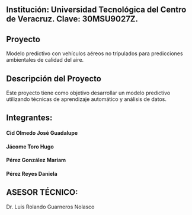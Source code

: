 ## Institución: Universidad Tecnológica del Centro de Veracruz. Clave: 30MSU9027Z.

## Proyecto
Modelo predictivo con vehículos aéreos no tripulados para predicciones ambientales de calidad del aire.

## Descripción del Proyecto
Este proyecto tiene como objetivo desarrollar un modelo predictivo utilizando técnicas de aprendizaje automático y análisis de datos.

## Integrantes:
#### Cid Olmedo José Guadalupe
#### Jácome Toro Hugo
#### Pérez González Mariam
#### Pérez Reyes Daniela

## ASESOR TÉCNICO:
Dr. Luis Rolando Guarneros Nolasco
